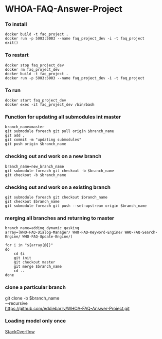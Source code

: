 # WHOA-FAQ-Answer-Project

### To install
```
docker build -t faq_project .
docker run -p 5003:5003 --name faq_project_dev -i -t faq_project
exit()
```

### To restart
```
docker stop faq_project_dev
docker rm faq_project_dev
docker build -t faq_project .
docker run -p 5003:5003 --name faq_project_dev -i -t faq_project
```

### To run
```
docker start faq_project_dev
docker exec -it faq_project_dev /bin/bash
```

### Function for updating all submodules int master
```
branch_name=master
git submodule foreach git pull origin $branch_name
git add .
git commit -m "updating submodules"
git push origin $branch_name
```

### checking out and work on a new branch
```
branch_name=new_branch_name
git submodule foreach git checkout -b $branch_name
git checkout -b $branch_name
```

### checking out and work on a existing branch
```
git submodule foreach git checkout $branch_name
git checkout $branch_name
git submodule foreach git push --set-upstream origin $branch_name
```

### merging all branches and returning to master
```
branch_name=adding_dynamic_qasking
array=(WHO-FAQ-Dialog-Manager/ WHO-FAQ-Keyword-Engine/ WHO-FAQ-Search-Engine/ WHO-FAQ-Update-Engine/)

for i in "${array[@]}"
do
	cd $i
    git init
    git checkout master
    git merge $branch_name
    cd ..
done
```

### clone a particular branch
git clone -b $branch_name \
    --recursive \
    https://github.com/eddiebarry/WHOA-FAQ-Answer-Project.git


### Loading model only once
[StackOverflow](https://stackoverflow.com/questions/32213893/how-to-cache-a-large-machine-learning-model-in-flask)